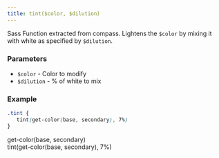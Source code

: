 ```yaml
---
title: tint($color, $dilution)
---
```


Sass Function extracted from compass.  Lightens the `$color` by mixing it with white as specified by `$dilution`.

### Parameters

- `$color` - Color to modify
- `$dilution` - % of white to mix

### Example

```scss
.tint {
   tint(get-color(base, secondary), 7%)
}
```

<div class="bg-base-secondary p">
   get-color(base, secondary)
</div>

<div class="tint p invert">
   tint(get-color(base, secondary), 7%)
</div>